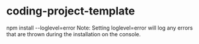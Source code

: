 # coding-project-template

npm install --loglevel=error
Note: Setting loglevel=error will log any errors that are thrown during the installation on the console.

